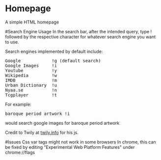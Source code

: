 # Homepage
A simple HTML homepage





#Search Engine Usage
In the search bar, after the intended query, type ! followed by the respective character for whatever search engine you want to use.

Search engines implemented by default include:
<pre>
Google            !g (default search)  
Google Images     !i  
Youtube           !y  
Wikipedia         !w  
IMDB              !m  
Urban Dictionary  !u  
Nyaa.se           !n  
Tcgplayer         !t  
</pre>

For example:  
<pre>baroque period artwork !i</pre>
would search google images for baroque period artwork

Credit to Twily at <a href="http://www.twily.info">twily.info</a> for his js.

#Issues
Css var tags might not work in some browsers
In chrome, this can be fixed by editing "Experimental Web Platform Features" under chrome://flags
